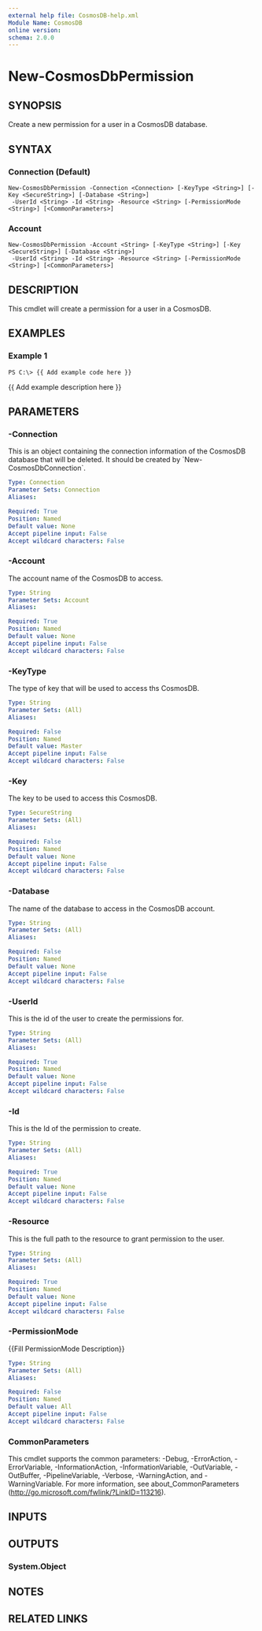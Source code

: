 ```yaml
---
external help file: CosmosDB-help.xml
Module Name: CosmosDB
online version:
schema: 2.0.0
---
```


# New-CosmosDbPermission

## SYNOPSIS
Create a new permission for a user in a CosmosDB database.

## SYNTAX

### Connection (Default)
```
New-CosmosDbPermission -Connection <Connection> [-KeyType <String>] [-Key <SecureString>] [-Database <String>]
 -UserId <String> -Id <String> -Resource <String> [-PermissionMode <String>] [<CommonParameters>]
```

### Account
```
New-CosmosDbPermission -Account <String> [-KeyType <String>] [-Key <SecureString>] [-Database <String>]
 -UserId <String> -Id <String> -Resource <String> [-PermissionMode <String>] [<CommonParameters>]
```

## DESCRIPTION
This cmdlet will create a permission for a user in a CosmosDB.

## EXAMPLES

### Example 1
```
PS C:\> {{ Add example code here }}
```

{{ Add example description here }}

## PARAMETERS

### -Connection
This is an object containing the connection information of
the CosmosDB database that will be deleted.
It should be created
by \`New-CosmosDbConnection\`.

```yaml
Type: Connection
Parameter Sets: Connection
Aliases:

Required: True
Position: Named
Default value: None
Accept pipeline input: False
Accept wildcard characters: False
```

### -Account
The account name of the CosmosDB to access.

```yaml
Type: String
Parameter Sets: Account
Aliases:

Required: True
Position: Named
Default value: None
Accept pipeline input: False
Accept wildcard characters: False
```

### -KeyType
The type of key that will be used to access ths CosmosDB.

```yaml
Type: String
Parameter Sets: (All)
Aliases:

Required: False
Position: Named
Default value: Master
Accept pipeline input: False
Accept wildcard characters: False
```

### -Key
The key to be used to access this CosmosDB.

```yaml
Type: SecureString
Parameter Sets: (All)
Aliases:

Required: False
Position: Named
Default value: None
Accept pipeline input: False
Accept wildcard characters: False
```

### -Database
The name of the database to access in the CosmosDB account.

```yaml
Type: String
Parameter Sets: (All)
Aliases:

Required: False
Position: Named
Default value: None
Accept pipeline input: False
Accept wildcard characters: False
```

### -UserId
This is the id of the user to create the permissions for.

```yaml
Type: String
Parameter Sets: (All)
Aliases:

Required: True
Position: Named
Default value: None
Accept pipeline input: False
Accept wildcard characters: False
```

### -Id
This is the Id of the permission to create.

```yaml
Type: String
Parameter Sets: (All)
Aliases:

Required: True
Position: Named
Default value: None
Accept pipeline input: False
Accept wildcard characters: False
```

### -Resource
This is the full path to the resource to grant permission
to the user.

```yaml
Type: String
Parameter Sets: (All)
Aliases:

Required: True
Position: Named
Default value: None
Accept pipeline input: False
Accept wildcard characters: False
```

### -PermissionMode
{{Fill PermissionMode Description}}

```yaml
Type: String
Parameter Sets: (All)
Aliases:

Required: False
Position: Named
Default value: All
Accept pipeline input: False
Accept wildcard characters: False
```

### CommonParameters
This cmdlet supports the common parameters: -Debug, -ErrorAction, -ErrorVariable, -InformationAction, -InformationVariable, -OutVariable, -OutBuffer, -PipelineVariable, -Verbose, -WarningAction, and -WarningVariable. For more information, see about_CommonParameters (http://go.microsoft.com/fwlink/?LinkID=113216).

## INPUTS

## OUTPUTS

### System.Object

## NOTES

## RELATED LINKS
